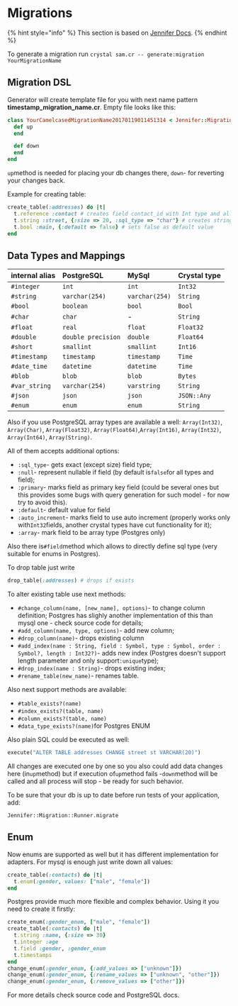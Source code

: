 # Migrations

{% hint style="info" %}
This section is based on [Jennifer Docs](https://github.com/imdrasil/jennifer.cr/blob/master/docs/index.md).
{% endhint %}

To generate a migration run `crystal sam.cr -- generate:migration YourMigrationName`

## Migration DSL

Generator will create template file for you with next name pattern **timestamp\_migration\_name.cr**. Empty file looks like this:

```ruby
class YourCamelcasedMigrationName20170119011451314 < Jennifer::Migration::Base
  def up
  end

  def down
  end
end
```

`up`method is needed for placing your db changes there, `down`- for reverting your changes back.

Example for creating table:

```ruby
create_table(:addresses) do |t|
  t.reference :contact # creates field contact_id with Int type and allows null values
  t.string :street, {:size => 20, :sql_type => "char"} # creates string field with CHAR(20) db type
  t.bool :main, {:default => false} # sets false as default value
end
```

## Data Types and Mappings

| internal alias | PostgreSQL | MySql | Crystal type |
| :--- | :--- | :--- | :--- |
| `#integer` | `int` | `int` | `Int32` |
| `#string` | `varchar(254)` | `varchar(254)` | `String` |
| `#bool` | `boolean` | `bool` | `Bool` |
| `#char` | `char` | - | `String` |
| `#float` | `real` | `float` | `Float32` |
| `#double` | `double precision` | `double` | `Float64` |
| `#short` | `smallint` | `smallint` | `Int16` |
| `#timestamp` | `timestamp` | `timestamp` | `Time` |
| `#date_time` | `datetime` | `datetime` | `Time` |
| `#blob` | `blob` | `blob` | `Bytes` |
| `#var_string` | `varchar(254)` | `varstring` | `String` |
| `#json` | `json` | `json` | `JSON::Any` |
| `#enum` | `enum` | `enum` | `String` |

Also if you use PostgreSQL array types are available a well: `Array(Int32)`, `Array(Char)`, `Array(Float32)`, `Array(Float64)`,`Array(Int16)`, `Array(Int32)`, `Array(Int64)`, `Array(String)`.

All of them accepts additional options:

* `:sql_type`- gets exact \(except size\) field type;
* `:null`- represent nullable if field \(by default is`false`for all types and field\);
* `:primary`- marks field as primary key field \(could be several ones but this provides some bugs with query generation for such model - for now try to avoid this\).
* `:default`- default value for field
* `:auto_increment`- marks field to use auto increment \(properly works only with`Int32`fields, another crystal types have cut functionality for it\);
* `:array`- mark field to be array type \(Postgres only\)

Also there is`#field`method which allows to directly define sql type \(very suitable for enums in Postgres\).

To drop table just write

```ruby
drop_table(:addresses) # drops if exists
```

To alter existing table use next methods:

* `#change_column(name, [new_name], options)`- to change column definition; Postgres has slighly another implementation of this than mysql one - check source code for details;
* `#add_column(name, type, options)`- add new column;
* `#drop_column(name)`- drops existing column
* `#add_index(name : String, field : Symbol, type : Symbol, order : Symbol?, length : Int32?)`- adds new index \(Postgres doesn't support length parameter and only support`:unique`type\);
* `#drop_index(name : String)`- drops existing index;
* `#rename_table(new_name)`- renames table.

Also next support methods are available:

* `#table_exists?(name)`
* `#index_exists?(table, name)`
* `#column_exists?(table, name)`
* `#data_type_exists?(name)`for Postgres ENUM

Also plain SQL could be executed as well:

```ruby
execute("ALTER TABLE addresses CHANGE street st VARCHAR(20)")
```

All changes are executed one by one so you also could add data changes here \(in`up`method\) but if execution of`up`method fails -`down`method will be called and all process will stop - be ready for such behavior.

To be sure that your db is up to date before run tests of your application, add:

```text
Jennifer::Migration::Runner.migrate
```

## Enum

Now enums are supported as well but it has different implementation for adapters. For mysql is enough just write down all values:

```ruby
create_table(:contacts) do |t|
  t.enum(:gender, values: ["male", "female"])
end
```

Postgres provide much more flexible and complex behavior. Using it you need to create it firstly:

```ruby
create_enum(:gender_enum, ["male", "female"])
create_table(:contacts) do |t|
  t.string :name, {:size => 30}
  t.integer :age
  t.field :gender, :gender_enum
  t.timestamps
end
change_enum(:gender_enum, {:add_values => ["unknown"]})
change_enum(:gender_enum, {:rename_values => ["unknown", "other"]})
change_enum(:gender_enum, {:remove_values => ["other"]})
```

For more details check source code and PostgreSQL docs.

